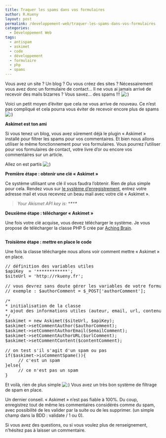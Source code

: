 ```yaml
---
title: Traquer les spams dans vos formulaires
author: R.Kueny
layout: post
permalink: /developpement-web/traquer-les-spams-dans-vos-formulaires
categories:
  - Développement Web
tags:
  - antispam
  - askimet
  - code
  - développement
  - formulaire
  - php
  - spams
---
```

Vous avez un site ? Un blog ? Ou vous créez des sites ? Nécessairement vous avez donc un formulaire de contact&#8230; Il ne vous ai jamais arrivé de recevoir des mails bizarres ? Vous savez&#8230; des spams !!! <img src="http://rkueny.fr/wp-includes/images/smilies/icon_smile.gif" alt=":)" class="wp-smiley" />

Voici un petit moyen d&rsquo;éviter que cela ne vous arrive de nouveau. Ce n&rsquo;est pas compliqué et cela pourra vous éviter de recevoir encore plus de spams <img src="http://rkueny.fr/wp-includes/images/smilies/icon_smile.gif" alt=":)" class="wp-smiley" />

**Askimet est ton ami**

Si vous tenez un blog, vous avez sûrement déjà le plugin &laquo;&nbsp;Askimet&nbsp;&raquo; installé pour filtrer les spams pour vos commentaires. Et bien nous allons utiliser le même fonctionnement pour vos formulaires. Vous pourrez l&rsquo;utiliser pour vos formulaires de contact, votre livre d&rsquo;or ou encore vos commentaires sur un article.

Allez on est partis <img src="http://rkueny.fr/wp-includes/images/smilies/icon_wink.gif" alt=";)" class="wp-smiley" /><!--more-->

**Première étape : obtenir une clé &laquo;&nbsp;Askimet&nbsp;&raquo;**

Ce système utilisant une clé il vous faudra l&rsquo;obtenir. Rien de plus simple pour cela. Rendez vous sur <a title="Système d'enregistrement d'une clé askimet" href="http://akismet.com/personal/" target="_blank">le système d&rsquo;enregistrement</a>, entrez votre adresse mail et vous recevrez un beau mail avec votre clé &laquo;&nbsp;Askimet&nbsp;&raquo;.

> *Your Akismet API key is: \***\***\***\****

**Deuxième étape : télécharger &laquo;&nbsp;Askimet&nbsp;&raquo;**

Une fois votre clé acquise, vous devez télécharger le système. Je vous propose de télécharger la classe PHP 5 crée par <a title="Aching Brain - site personnel" href="http://www.achingbrain.net/" target="_blank">Aching Brain</a>.

<p style="text-align: center;">
  <a title="Classe PHP 5 : Askimet" href="http://www.achingbrain.net/files/PHP5Akismet/PHP5Akismet.0.4.tar.gz" target="_blank"><img class="aligncenter" src="http://akismet.com/i/download-button.png" alt="" /></a>
</p>

**Troisième étape : mettre en place le code**

Une fois la classe téléchargée nous allons voir comment mettre &laquo;&nbsp;Askimet&nbsp;&raquo; en place.

<pre>// définition des variables utiles
$apiKey  = '<em>************</em>';
$siteUrl = 'http://rkueny.fr';

// vous devrez sans doute gérer les variables de votre formulaire ici
// exemple : $authorComment = $_POST['authorComment'];

/*
* initialisation de la classe
* ajout des informations utiles (auteur, email, url, contenu)
*/
$askimet = new Askimet($siteUrl, $apiKey);
$askimet-&gt;setCommentAuthor($authorComment);
$askimet-&gt;setCommentAuthorEmail($emailComment);
$askimet-&gt;setCommentAuthorURL($urlComment);
$askimet-&gt;setCommentContent($contentComment);

// on test s'il s'agit d'un spam ou pas
if($askimet-&gt;isCommentSpame()){
     // c'est un spam
}else{
     // ce n'est pas un spam
}</pre>

Et voilà, rien de plus simple <img src="http://rkueny.fr/wp-includes/images/smilies/icon_smile.gif" alt=":)" class="wp-smiley" /> Vous avez un très bon système de filtrage de spam en place.

Un dernier conseil. &laquo;&nbsp;Askimet&nbsp;&raquo; n&rsquo;est pas fiable à 100%. Du coup, enregistrez tout de même les commentaires considérés comme du spam, avec possibilité de les valider par la suite ou de les supprimer. (un simple champ dans la BDD : validate / 1 ou 0).

Si vous avez des questions, ou si vous voulez plus de renseignement, n&rsquo;hésitez pas à laisser un commentaire.
